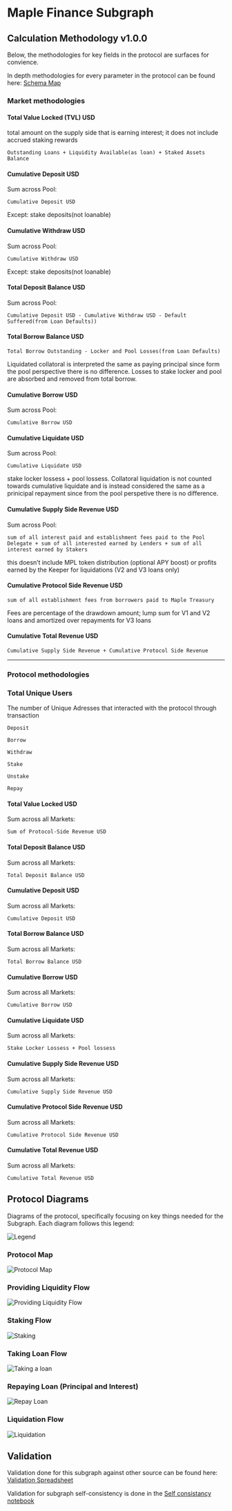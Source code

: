 # Maple Finance Subgraph

## Calculation Methodology v1.0.0

Below, the methodologies for key fields in the protocol are surfaces for convience.

In depth methodologies for every parameter in the protocol can be found here: [Schema Map](https://fluffy-cobalt-78d.notion.site/Schema-Map-59607afc87ac4891a7dc8c407e18f48d)

### Market methodologies

#### Total Value Locked (TVL) USD

total amount on the supply side that is earning interest; it does not include accrued staking rewards

`Outstanding Loans + Liquidity Available(as loan) + Staked Assets Balance`

#### Cumulative Deposit USD

Sum across Pool:

`Cumulative Deposit USD`

Except: stake deposits(not loanable)

#### Cumulative Withdraw USD

Sum across Pool:

`Cumulative Withdraw USD`

Except: stake deposits(not loanable)

#### Total Deposit Balance USD

Sum across Pool:

`Cumulative Deposit USD - Cumulative Withdraw USD - Default Suffered(from Loan Defaults))`

#### Total Borrow Balance USD

`Total Borrow Outstanding - Locker and Pool Losses(from Loan Defaults)`

Liquidated collatoral is interpreted the same as paying principal since form the pool perspective there is no difference. Losses to stake locker and pool are absorbed and removed from total borrow.

#### Cumulative Borrow USD

Sum across Pool:

`Cumulative Borrow USD`

#### Cumulative Liquidate USD

Sum across Pool:

`Cumulative Liquidate USD`

stake locker lossess + pool lossess. Collatoral liquidation is not counted towards cumulative liquidate and is instead considered the same as a prinicipal repayment since from the pool perspetive there is no difference.

#### Cumulative Supply Side Revenue USD

Sum across Pool:

`sum of all interest paid and establishment fees paid to the Pool Delegate + sum of all interested earned by Lenders + sum of all interest earned by Stakers`

this doesn’t include MPL token distribution (optional APY boost) or profits earned by the Keeper for liquidations (V2 and V3 loans only)

#### Cumulative Protocol Side Revenue USD

`sum of all establishment fees from borrowers paid to Maple Treasury`

Fees are percentage of the drawdown amount; lump sum for V1 and V2 loans and amortized over repayments for V3 loans

#### Cumulative Total Revenue USD

`Cumulative Supply Side Revenue + Cumulative Protocol Side Revenue`

---

### Protocol methodologies

### Total Unique Users

The number of Unique Adresses that interacted with the protocol through transaction

`Deposit`

`Borrow`

`Withdraw`

`Stake`

`Unstake`

`Repay`

#### Total Value Locked USD

Sum across all Markets:

`Sum of Protocol-Side Revenue USD`

#### Total Deposit Balance USD

Sum across all Markets:

`Total Deposit Balance USD`

#### Cumulative Deposit USD

Sum across all Markets:

`Cumulative Deposit USD`

#### Total Borrow Balance USD

Sum across all Markets:

`Total Borrow Balance USD`

#### Cumulative Borrow USD

Sum across all Markets:

`Cumulative Borrow USD`

#### Cumulative Liquidate USD

Sum across all Markets:

`Stake Locker Lossess + Pool lossess`

#### Cumulative Supply Side Revenue USD

Sum across all Markets:

`Cumulative Supply Side Revenue USD`

#### Cumulative Protocol Side Revenue USD

Sum across all Markets:

`Cumulative Protocol Side Revenue USD`

#### Cumulative Total Revenue USD

Sum across all Markets:

`Cumulative Total Revenue USD`

## Protocol Diagrams

Diagrams of the protocol, specifically focusing on key things needed for the Subgraph. Each diagram follows this legend:

![Legend](./docs/Legend.jpg)

### Protocol Map

![Protocol Map](./docs/ProtocolMap.jpg)

### Providing Liquidity Flow

![Providing Liquidity Flow](./docs/ProvidingLiquidity.jpg)

### Staking Flow

![Staking](./docs/Staking.jpg)

### Taking Loan Flow

![Taking a loan](https://user-images.githubusercontent.com/9797920/175491683-de0cae25-58fd-4f05-a579-eb02fea2297e.jpg)

### Repaying Loan (Principal and Interest)

![Repay Loan](./docs/RepayLoan.jpg)

### Liquidation Flow

![Liquidation](./docs/Liquidation.jpg)

## Validation

Validation done for this subgraph against other source can be found here: [Validation Spreadsheet](https://docs.google.com/spreadsheets/d/1viyui7nAzUXMx68EJSW61xC251uS8zpKePzV2xijjGQ/edit?usp=sharing)

Validation for subgraph self-consistency is done in the [Self consistancy notebook](./validation/self_consistancy.ipynb)
